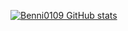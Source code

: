 [![Benni0109 GitHub stats](https://github-readme-stats.vercel.app/api?username=benni0109)](https://github.com/anuraghazra/github-readme-stats)
